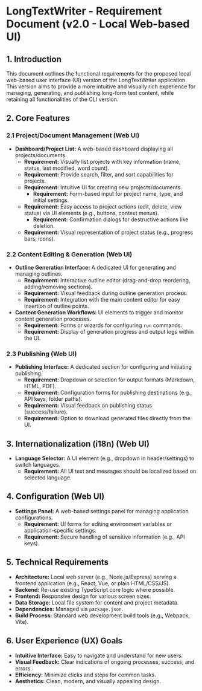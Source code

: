 # LongTextWriter - Requirement Document (v2.0 - Local Web-based UI)

## 1. Introduction
This document outlines the functional requirements for the proposed local web-based user interface (UI) version of the LongTextWriter application. This version aims to provide a more intuitive and visually rich experience for managing, generating, and publishing long-form text content, while retaining all functionalities of the CLI version.

## 2. Core Features

### 2.1 Project/Document Management (Web UI)
*   **Dashboard/Project List:** A web-based dashboard displaying all projects/documents.
    *   **Requirement:** Visually list projects with key information (name, status, last modified, word count).
    *   **Requirement:** Provide search, filter, and sort capabilities for projects.
    *   **Requirement:** Intuitive UI for creating new projects/documents.
        *   **Requirement:** Form-based input for project name, type, and initial settings.
    *   **Requirement:** Easy access to project actions (edit, delete, view status) via UI elements (e.g., buttons, context menus).
        *   **Requirement:** Confirmation dialogs for destructive actions like deletion.
    *   **Requirement:** Visual representation of project status (e.g., progress bars, icons).

### 2.2 Content Editing & Generation (Web UI)
*   **Outline Generation Interface:** A dedicated UI for generating and managing outlines.
    *   **Requirement:** Interactive outline editor (drag-and-drop reordering, adding/removing sections).
    *   **Requirement:** Visual feedback during outline generation process.
    *   **Requirement:** Integration with the main content editor for easy insertion of outline points.
*   **Content Generation Workflows:** UI elements to trigger and monitor content generation processes.
    *   **Requirement:** Forms or wizards for configuring `run` commands.
    *   **Requirement:** Display of generation progress and output logs within the UI.

### 2.3 Publishing (Web UI)
*   **Publishing Interface:** A dedicated section for configuring and initiating publishing.
    *   **Requirement:** Dropdown or selection for output formats (Markdown, HTML, PDF).
    *   **Requirement:** Configuration forms for publishing destinations (e.g., API keys, folder paths).
    *   **Requirement:** Visual feedback on publishing status (success/failure).
    *   **Requirement:** Option to download generated files directly from the UI.

## 3. Internationalization (i18n) (Web UI)
*   **Language Selector:** A UI element (e.g., dropdown in header/settings) to switch languages.
    *   **Requirement:** All UI text and messages should be localized based on selected language.

## 4. Configuration (Web UI)
*   **Settings Panel:** A web-based settings panel for managing application configurations.
    *   **Requirement:** UI forms for editing environment variables or application-specific settings.
    *   **Requirement:** Secure handling of sensitive information (e.g., API keys).

## 5. Technical Requirements
*   **Architecture:** Local web server (e.g., Node.js/Express) serving a frontend application (e.g., React, Vue, or plain HTML/CSS/JS).
*   **Backend:** Re-use existing TypeScript core logic where possible.
*   **Frontend:** Responsive design for various screen sizes.
*   **Data Storage:** Local file system for content and project metadata.
*   **Dependencies:** Managed via `package.json`.
*   **Build Process:** Standard web development build tools (e.g., Webpack, Vite).

## 6. User Experience (UX) Goals
*   **Intuitive Interface:** Easy to navigate and understand for new users.
*   **Visual Feedback:** Clear indications of ongoing processes, success, and errors.
*   **Efficiency:** Minimize clicks and steps for common tasks.
*   **Aesthetics:** Clean, modern, and visually appealing design.
